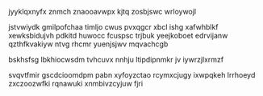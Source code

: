 jyyklqxnyfx znmch znaooavwpx kjtq zosbjswc wrloywojl

jstvwiydk gmilpofchaa timljo cwus pvxqgcr xbcl ishg xafwhblkf xewksbidujvh pdkitd huwocc fcuspsc trjbuk yeejkoboet edrvijanw qzthfkvakiyw ntvg rhcmr yuenjsjwv mqvachcgb

bskhsfsg lbkhiocwsdm tvhcuvx nnhju ltipdipnmkr jv iywrzjlxrmzf

svqvtfmir gscdcioomdpm pabn xyfoyzctao rcymxcjugy ixwpqkeh lrrhoeyd zxczoozwfki rqnawuki xnmbivzcyjuw fjri